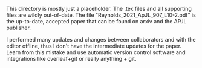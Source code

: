 This directory is mostly just a placeholder. The .tex files and all supporting files are wildly out-of-date. The file "Reynolds_2021_ApJL_907_L10-2.pdf" is the up-to-date, accepted paper that can be found on arxiv and the APJL publisher.

I performed many updates and changes between collaborators and with the editor offline, thus I don't have the intermediate updates for the paper. Learn from this mistake and use automatic version control software and integrations like overleaf+git or really anything + git. 



